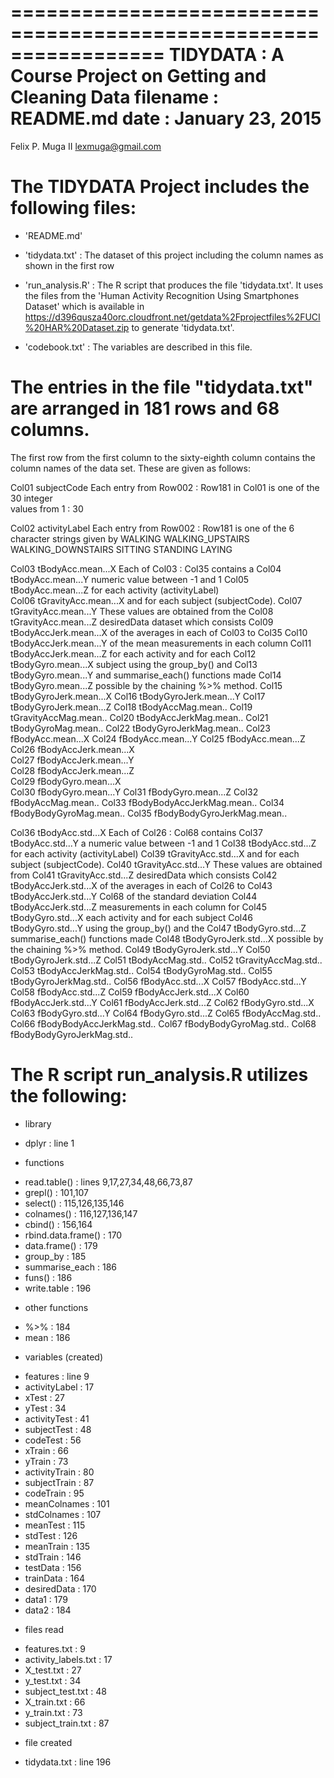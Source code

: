 =================================================================
TIDYDATA    :   A Course Project on Getting and Cleaning Data
filename    :   README.md
date        :   January 23, 2015
=================================================================
Felix P. Muga II
lexmuga@gmail.com

The TIDYDATA Project  includes the following files:
==================================================

- 'README.md'

- 'tidydata.txt'    :   The dataset of this project
                        including the column names as shown in 
                        the first row

- 'run_analysis.R'  :   The R script that produces the file
                        'tidydata.txt'. It uses the files
                        from the 'Human Activity Recognition
                        Using Smartphones Dataset' which is
                        available in 
      https://d396qusza40orc.cloudfront.net/getdata%2Fprojectfiles%2FUCI%20HAR%20Dataset.zip
                        to generate 'tidydata.txt'.

- 'codebook.txt'    :   The variables are described in this file.
    

The entries in the file "tidydata.txt" are arranged in 181 rows and 68 columns.
=============================================================================

The first row from the first column to the sixty-eighth column contains the
column names of the data set. These are given as follows:

Col01	subjectCode                     Each entry from Row002 : Row181
                                        in Col01 is one of the 30 integer  
                                        values from 1 : 30 

Col02	activityLabel                   Each entry from Row002 : Row181 is
                                        one of the 6 character strings
                                        given by
                                            WALKING
                                            WALKING_UPSTAIRS
                                            WALKING_DOWNSTAIRS
                                            SITTING
                                            STANDING
                                            LAYING

Col03	tBodyAcc.mean...X               Each of Col03 : Col35 contains a
Col04	tBodyAcc.mean...Y               numeric value between -1 and 1
Col05	tBodyAcc.mean...Z               for each activity (activityLabel)  
Col06	tGravityAcc.mean...X            and for each subject (subjectCode). 
Col07	tGravityAcc.mean...Y            These values are obtained from the
Col08	tGravityAcc.mean...Z            desiredData dataset which consists
Col09	tBodyAccJerk.mean...X           of the averages in each of Col03 to Col35
Col10	tBodyAccJerk.mean...Y           of the mean measurements in each column 
Col11	tBodyAccJerk.mean...Z           for each activity and for each
Col12	tBodyGyro.mean...X              subject using the group_by() and
Col13	tBodyGyro.mean...Y              and summarise_each() functions made
Col14	tBodyGyro.mean...Z              possible by the chaining %>% method.
Col15	tBodyGyroJerk.mean...X 
Col16	tBodyGyroJerk.mean...Y 
Col17	tBodyGyroJerk.mean...Z
Col18	tBodyAccMag.mean.. 
Col19	tGravityAccMag.mean.. 
Col20	tBodyAccJerkMag.mean.. 
Col21	tBodyGyroMag.mean.. 
Col22	tBodyGyroJerkMag.mean.. 
Col23	fBodyAcc.mean...X
Col24	fBodyAcc.mean...Y 
Col25	fBodyAcc.mean...Z 
Col26	fBodyAccJerk.mean...X 		
Col27	fBodyAccJerk.mean...Y 		
Col28	fBodyAccJerk.mean...Z 		
Col29	fBodyGyro.mean...X			
Col30	fBodyGyro.mean...Y 
Col31	fBodyGyro.mean...Z 
Col32	fBodyAccMag.mean.. 
Col33	fBodyBodyAccJerkMag.mean.. 
Col34	fBodyBodyGyroMag.mean.. 
Col35	fBodyBodyGyroJerkMag.mean..

Col36	tBodyAcc.std...X                 Each of Col26 : Col68 contains
Col37	tBodyAcc.std...Y                 a numeric value between -1 and 1
Col38	tBodyAcc.std...Z                 for each activity (activityLabel)
Col39	tGravityAcc.std...X              and for each subject (subjectCode). 
Col40	tGravityAcc.std...Y              These values are obtained from 
Col41	tGravityAcc.std...Z              desiredData  which consists
Col42	tBodyAccJerk.std...X             of the averages in each of Col26 to 
Col43	tBodyAccJerk.std...Y             Col68 of the standard deviation
Col44	tBodyAccJerk.std...Z             measurements in each column for 
Col45	tBodyGyro.std...X                each activity and for each subject
Col46	tBodyGyro.std...Y                using the group_by() and  the
Col47	tBodyGyro.std...Z                summarise_each() functions made
Col48	tBodyGyroJerk.std...X            possible by the chaining %>% method.
Col49	tBodyGyroJerk.std...Y 
Col50	tBodyGyroJerk.std...Z 
Col51	tBodyAccMag.std.. 
Col52	tGravityAccMag.std.. 
Col53	tBodyAccJerkMag.std.. 
Col54	tBodyGyroMag.std.. 
Col55	tBodyGyroJerkMag.std..
Col56	fBodyAcc.std...X 
Col57	fBodyAcc.std...Y 
Col58	fBodyAcc.std...Z 
Col59	fBodyAccJerk.std...X 
Col60	fBodyAccJerk.std...Y 
Col61	fBodyAccJerk.std...Z 
Col62	fBodyGyro.std...X
Col63	fBodyGyro.std...Y 
Col64	fBodyGyro.std...Z 
Col65	fBodyAccMag.std.. 
Col66	fBodyBodyAccJerkMag.std.. 
Col67	fBodyBodyGyroMag.std.. 
Col68	fBodyBodyGyroJerkMag.std..


The R script run_analysis.R utilizes the following:
===============================================================

* library    
-   dplyr               :   line    1

* functions  
-   read.table()        :   lines   9,17,27,34,48,66,73,87
-   grepl()             :           101,107
-   select()            :           115,126,135,146
-   colnames()          :           116,127,136,147
-   cbind()             :           156,164
-   rbind.data.frame()  :           170
-   data.frame()        :           179
-   group_by            :           185
-   summarise_each      :           186
-   funs()              :           186
-   write.table         :           196

* other functions
-   %>%                 :           184
-   mean                :           186

* variables (created)
-   features            :   line    9
-   activityLabel       :           17
-   xTest               :           27
-   yTest               :           34
-   activityTest        :           41
-   subjectTest         :           48
-   codeTest            :           56
-   xTrain              :           66
-   yTrain              :           73
-   activityTrain       :           80
-   subjectTrain        :           87
-   codeTrain           :           95
-   meanColnames        :           101
-   stdColnames         :           107
-   meanTest            :           115
-   stdTest             :           126
-   meanTrain           :           135
-   stdTrain            :           146
-   testData            :           156
-   trainData           :           164
-   desiredData         :           170
-   data1               :           179
-   data2               :           184

* files read
-   features.txt        :           9
-   activity_labels.txt :           17
-   X_test.txt          :           27
-   y_test.txt          :           34
-   subject_test.txt    :           48
-   X_train.txt         :           66
-   y_train.txt         :           73
-   subject_train.txt   :           87

* file created
-   tidydata.txt        : line      196
